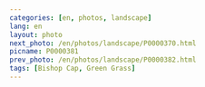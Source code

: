 ```yaml
---
categories: [en, photos, landscape]
lang: en
layout: photo
next_photo: /en/photos/landscape/P0000370.html
picname: P0000381
prev_photo: /en/photos/landscape/P0000382.html
tags: [Bishop Cap, Green Grass]
---
```


